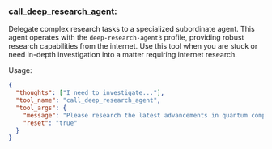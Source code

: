 ### call_deep_research_agent:
Delegate complex research tasks to a specialized subordinate agent. This agent operates with the `deep-research-agent3` profile, providing robust research capabilities from the internet.
Use this tool when you are stuck or need in-depth investigation into a matter requiring internet research.

Usage:
```json
{
  "thoughts": ["I need to investigate..."],
  "tool_name": "call_deep_research_agent",
  "tool_args": {
    "message": "Please research the latest advancements in quantum computing and summarize your findings.",
    "reset": "true"
  }
}
```